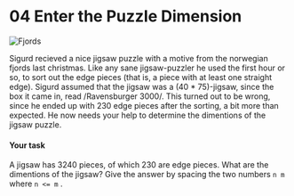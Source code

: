# 04 Enter the Puzzle Dimension
![Fjords](http://folk.uio.no/larstvei/fjorder.jpg)

Sigurd recieved a nice jigsaw puzzle with a motive from the norwegian
fjords last christmas. Like any sane jigsaw-puzzler he used the first
hour or so, to sort out the edge pieces (that is, a piece with at least
one straight edge). Sigurd assumed that the jigsaw was a (40 *
75)-jigsaw, since the box it came in, read /Ravensburger 3000/. This
turned out to be wrong, since he ended up with 230 edge pieces after
the sorting, a bit more than expected. He now needs your help to
determine the dimentions of the jigsaw puzzle.

#### Your task

A jigsaw has 3240 pieces, of which 230 are edge pieces. What are the
dimentions of the jigsaw?
Give the answer by spacing the two numbers `n m` where `n <= m` .
